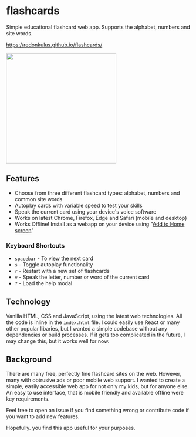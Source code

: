 # flashcards

Simple educational flashcard web app. Supports the alphabet, numbers and site words.

https://redonkulus.github.io/flashcards/

<img src="https://user-images.githubusercontent.com/193272/134744416-522c8a20-d621-48f9-9e68-56f1f309d08b.jpg" width="300">

## Features

- Choose from three different flashcard types: alphabet, numbers and common site words
- Autoplay cards with variable speed to test your skills
- Speak the current card using your device's voice software
- Works on latest Chrome, Firefox, Edge and Safari (mobile and desktop)
- Works Offline! Install as a webapp on your device using "[Add to Home screen](https://developer.mozilla.org/en-US/docs/Web/Progressive_web_apps/Add_to_home_screen)"

### Keyboard Shortcuts

- `spacebar` - To view the next card
- `s` - Toggle autoplay functionality
- `r` - Restart with a new set of flashcards
- `v` - Speak the letter, number or word of the current card
- `?` - Load the help modal

## Technology

Vanilla HTML, CSS and JavaScript, using the latest web technologies. All the code is inline in the `index.html` file. I could easily use React or many other popular libaries, but I wanted a simple codebase without any dependencies or build processes. If it gets too complicated in the future, I may change this, but it works well for now.

## Background

There are many free, perfectly fine flashcard sites on the web. However, many with obtrusive ads or poor mobile web support. I wanted to create a simple, easily accessible web app for not only my kids, but for anyone else. An easy to use interface, that is mobile friendly and available offline were key requirements.

Feel free to open an issue if you find something wrong or contribute code if you want to add new features.

Hopefully. you find this app useful for your purposes.
